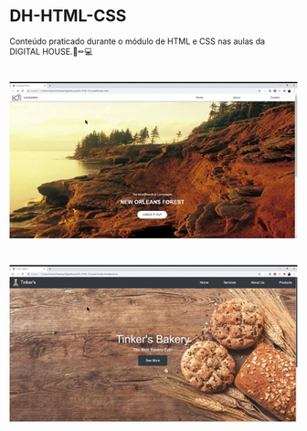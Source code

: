 # DH-HTML-CSS
Conteúdo praticado durante o módulo de HTML e CSS nas aulas da DIGITAL HOUSE.📏✏💻
<h1 align="center">
    <img src="img/Template.gif">
<h1>
<h1 align="center">
    <img src="img/TinkerSBakery.gif">
<h1>
